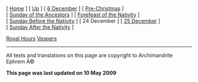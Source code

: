\[ [Home](index.md) \] \[ [Up](dec-int.md) \] \[ [6 December](6_december.md) \] \[ [Pre-Christmas](pre-christmas.md) \] \[ [Sunday of the Ancestors](sunday_of_the_ancestors.md) \] \[ [Forefeast of the Nativity](forefeas.md) \] \[ [Sunday Before the Nativity](sunbefnat.md) \] \[ 24 December \] \[ [25 December](25dec.md) \] \[ [Sunday After the Nativity](sunday_after_the_nativity.md) \]

[Royal Hours](24decRH.md)
[Vespers](24decVes.md)

------------------------------------------------------------------------

All texts and translations on this page are copyright to
Archimandrite Ephrem Â©

**This page was last updated on 10 May 2009**

